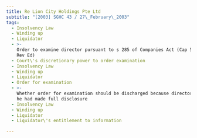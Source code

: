 ```yaml
---
title: Re Lion City Holdings Pte Ltd
subtitle: "[2003] SGHC 43 / 27\_February\_2003"
tags:
  - Insolvency Law
  - Winding up
  - Liquidator
  - >-
    Order to examine director pursuant to s 285 of Companies Act (Cap 50, 1994
    Rev Ed)
  - Court\'s discretionary power to order examination
  - Insolvency Law
  - Winding up
  - Liquidator
  - Order for examination
  - >-
    Whether order for examination should be discharged because director claimed
    he had made full disclosure
  - Insolvency Law
  - Winding up
  - Liquidator
  - Liquidator\'s entitlement to information

---
```



